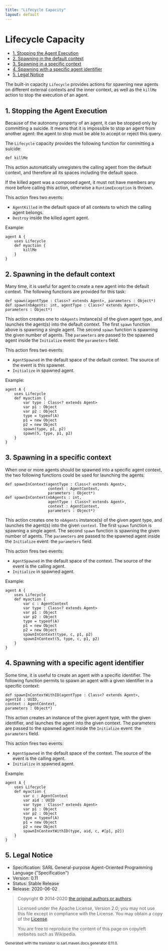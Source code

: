 ```yaml
---
title: "Lifecycle Capacity"
layout: default
---
```


# Lifecycle Capacity


<ul class="page_outline" id="page_outline">

<li><a href="#1-stopping-the-agent-execution">1. Stopping the Agent Execution</a></li>
<li><a href="#2-spawning-in-the-default-context">2. Spawning in the default context</a></li>
<li><a href="#3-spawning-in-a-specific-context">3. Spawning in a specific context</a></li>
<li><a href="#4-spawning-with-a-specific-agent-identifier">4. Spawning with a specific agent identifier</a></li>
<li><a href="#5-legal-notice">5. Legal Notice</a></li>

</ul>


The built-in capacity `Lifecycle` provides actions for spawning new agents on different external contexts and
the inner context, as well as the `killMe` action to stop the execution of an agent.





## 1. Stopping the Agent Execution

Because of the autonomy property of an agent, it can be stopped only by committing a suicide. It means that
it is impossible to stop an agent from another agent: the agent to stop must be able to accept or reject
this query.

The `Lifecycle` capacity provides the following function for committing a suicide:

```sarl
def killMe
```



This action automatically unregisters the calling agent from the default context, and therefore all its
spaces including the default space.

<veryimportantnote> If the killed agent was a composed agent, it must not have members any more before
calling this action, otherwise a `RuntimeException` is thrown.</veryimportantnote>

This action fires two events:

* `AgentKilled` in the default space of all contexts to which the calling agent belongs.
* `Destroy` inside the killed agent agent.




Example:

```sarl
agent A {
	uses Lifecycle
	def myaction {
		killMe
	}
}
```



## 2. Spawning in the default context

Many time, it is useful for agent to create a new agent into the default context. The following
functions are provided for this task:

```sarl
def spawn(agentType : Class<? extends Agent>, parameters : Object*)
def spawn(nbAgents: int, agentType : Class<? extends Agent>, parameters : Object*)
```


This action creates one to `nbAgents` instance(s) of the given agent type, and launches the agent(s)
into the default context.
The first `spawn` function above is spawning a single agent.
The second `spawn` function is spawning the given number of agents.
The `parameters` are passed to the spawned agent inside the `Initialize` event: the `parameters` field.



This action fires two events:

* `AgentSpawned` in the default space of the default context. The source of the event is this spawner.
* `Initialize` in spawned agent.




Example:

```sarl
agent A {
	uses Lifecycle
	def myaction {
		var type : Class<? extends Agent>
		var p1 : Object
		var p2 : Object
		type = typeof(A)
		p1 = new Object
		p2 = new Object
		spawn(type, p1, p2)
		spawn(5, type, p1, p2)
	}
}
```



## 3. Spawning in a specific context

When one or more agents should be spawned into a specific agent context, the two following functions
could be used for launching the agents:

```sarl
def spawnInContext(agentType : Class<? extends Agent>,
                   context : AgentContext,
                   parameters : Object*)
def spawnInContext(nbAgents : int,
                   agentType : Class<? extends Agent>,
                   context : AgentContext,
                   parameters : Object*)
```



This action creates one to `nbAgents` instance(s) of the given agent type, and launches the agent(s)
into the given `context`.
The first `spawn` function is spawning a single agent.
The second `spawn` function is spawning the given number of agents.
The `parameters` are passed to the spawned agent inside the `Initialize` event: the
`parameters` field.

This action fires two events:

* `AgentSpawned` in the default space of the context. The source of the event is the calling agent.
* `Initialize` in spawned agent.

Example:

```sarl
agent A {
	uses Lifecycle
	def myaction {
		var c : AgentContext
		var type : Class<? extends Agent>
		var p1 : Object
		var p2 : Object
		type = typeof(A)
		p1 = new Object
		p2 = new Object
		spawnInContext(type, c, p1, p2)
		spawnInContext(5, type, c, p1, p2)
	}
}
```



## 4. Spawning with a specific agent identifier

Some time, it is useful to create an agent with a specific identifier. The following function permits to spawn an agent
with a given identifier in a specific context:

```sarl
def spawnInContextWithID(agentType : Class<? extends Agent>,
agentId : UUID,
context : AgentContext,
parameters : Object*)
```


This action creates an instance of the given agent type, with the given identifier, and launches the agent
into the given context.
The parameters are passed to the spawned agent inside the `Initialize` event: the `parameters` field.

This action fires two events:

* `AgentSpawned` in the default space of the context. The source of the event is the calling agent.
* `Initialize` in spawned agent.

Example:

```sarl
agent A {
	uses Lifecycle
	def myaction {
		var c : AgentContext
		var aid : UUID
		var type : Class<? extends Agent>
		var p1 : Object
		var p2 : Object
		type = typeof(A)
		p1 = new Object
		p2 = new Object
		spawnInContextWithID(type, aid, c, #[p1, p2])
	}
}
```



## 5. Legal Notice

* Specification: SARL General-purpose Agent-Oriented Programming Language ("Specification")
* Version: 0.11
* Status: Stable Release
* Release: 2020-06-02

> Copyright &copy; 2014-2020 [the original authors or authors](http://www.sarl.io/about/index.html).
>
> Licensed under the Apache License, Version 2.0;
> you may not use this file except in compliance with the License.
> You may obtain a copy of the [License](http://www.apache.org/licenses/LICENSE-2.0).
>
> You are free to reproduce the content of this page on copyleft websites such as Wikipedia.

<small>Generated with the translator io.sarl.maven.docs.generator 0.11.0.</small>